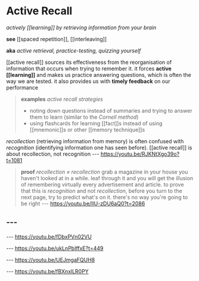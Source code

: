 # Active Recall

_actively [[learning]] by retrieving information from your brain_

**see** [[spaced repetition]], [[interleaving]]

**aka** _active retrieval, practice-testing, quizzing yourself_

[[active recall]] sources its effectiveness from the reorganisation of information that occurs when trying to remember it. it forces **active [[learning]]** and makes us practice answering questions, which is often the way we are tested. it also provides us with **timely feedback** on our performance

> **examples** _active recall strategies_
>
> - noting down questions instead of summaries and trying to answer them to learn (similar to the _Cornell method_)
> - using flashcards for learning [[fact]]s instead of using [[mnemonic]]s or other [[memory technique]]s

_recollection_ (retrieving information from memory) is often confused with _recognition_ (identifying information one has seen before). [[active recall]] is about recollection, not recognition --- <https://youtu.be/RJKNtXgo39o?t=1081>

> **proof** _recollection ≠ recollection_ grab a magazine in your house you haven't looked at in a while. leaf through it and you will get the illusion of remembering virtually every advertisement and article. to prove that this is _recognition_ and not _recollection_, before you turn to the next page, try to predict what's on it. there's no way you're going to be right --- <https://youtu.be/IlU-zDU6aQ0?t=2086>

## ---

--- <https://youtu.be/fDbxPVn02VU>

--- <https://youtu.be/ukLnPbIffxE?t=449>

--- <https://youtu.be/UEJmgaFQUH8>

--- <https://youtu.be/fBXnxlLR0PY>
